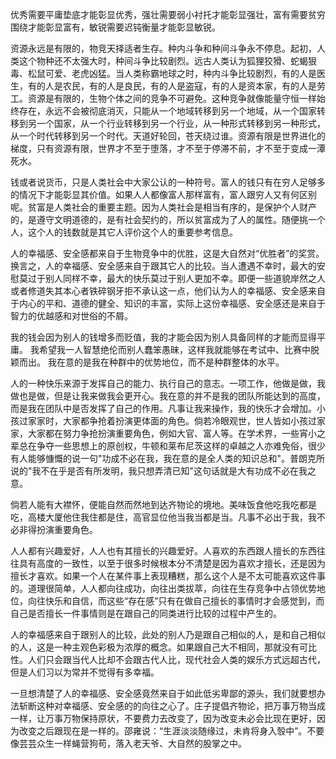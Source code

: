 优秀需要平庸垫底才能彰显优秀，强壮需要弱小衬托才能彰显强壮，富有需要贫穷围绕才能彰显富有，敏锐需要迟钝衡量才能彰显敏锐。

资源永远是有限的，物竞天择适者生存。种内斗争和种间斗争永不停息。起初，人类这个物种还不太强大时，种间斗争比较剧烈。远古人类认为狐狸狡猾、蛇蝎狠毒、松鼠可爱、老虎凶猛。当人类称霸地球之时，种内斗争比较剧烈，有的人是医生，有的人是农民，有的人是良民，有的人是盗寇，有的人是资本家，有的人是劳工。资源是有限的，生物个体之间的竞争不可避免。这种竞争就像能量守恒一样始终存在，永远不会被彻底消灭，只能从一个地域转移到另一个地域，从一个国家转移到另一个国家，从一个行业转移到另一个行业，从一种形式转移到另一种形式，从一个时代转移到另一个时代。天道好轮回，苍天绕过谁。资源有限是世界进化的梯度，只有资源有限，世界才不至于堕落，才不至于停滞不前，才不至于变成一潭死水。

钱或者说货币，只是人类社会中大家公认的一种符号。富人的钱只有在穷人足够多的情况下才能彰显其价值。如果人人都像富人那样富有，富人跟穷人又有何区别呢。贫富是人类社会的重要主题。因为人类社会是相当有序的，是保护个人财产的，是遵守文明道德的，是有社会契约的，所以贫富成为了人的属性。随便挑一个人，这个人的钱数就是其它人评价这个人的重要参考信息。

人的幸福感、安全感都来自于生物竞争中的优胜，这是大自然对“优胜者”的奖赏。换言之，人的幸福感、安全感来自于跟其它人的比较。当人遭遇不幸时，最大的安慰莫过于别人同样不幸，最大的快乐莫过于别人更加不幸。即便一些道貌岸然之人或者修道失其本心者铁碎钢牙拒不承认这一点，他们认为人的幸福感、安全感来自于内心的平和、道德的健全、知识的丰富，实际上这份幸福感、安全感还是来自于智力的优越感和对世俗的不屑。

我的钱会因为别人的钱增多而贬值，我的才能会因为别人具备同样的才能而显得平庸。 
我希望我一人智慧绝伦而别人蠢笨愚昧，这样我就能够在考试中、比赛中脱颖而出。
我在意的是我在种群中的优势地位，而不是种群整体的水平。  

人的一种快乐来源于发挥自己的能力、执行自己的意志。一项工作，他做是做，我做也是做，但是让我来做我会更开心。我在意的并不是我的团队所能达到的高度，而是我在团队中是否发挥了自己的作用。凡事让我来操作，我的快乐才会增加。小孩过家家时，大家都争抢着扮演更体面的角色。倘若冷眼观世，世人皆如小孩过家家，大家都在努力争抢扮演重要角色，例如大官、富人等。在学术界，一些宵小之辈总在争夺一些思想上的原创权，牛顿和莱布尼茨这样的卓越之人亦难免俗，很少有人能够慷慨的说一句"功成不必在我，我在意的是全人类的知识总和"。普朗克所说的"我不在乎是否有所发明，我只想弄清已知"这句话就是大有功成不必在我之意。

倘若人能有大襟怀，便能自然而然地到达齐物论的境地。美味饭食他吃我吃都是吃，高楼大厦他住我住都是住，高官显位他当我当都是当。凡事不必出于我，我不必非得扮演重要角色。 


人人都有兴趣爱好，人人也有其擅长的兴趣爱好。人喜欢的东西跟人擅长的东西往往具有高度的一致性，以至于很多时候根本分不清楚是因为喜欢才擅长，还是因为擅长才喜欢。如果一个人在某件事上表现糟糕，那么这个人是不太可能喜欢这件事的。道理很简单，人人都向往成功，向往出类拔萃，向往在生存竞争中占领优势地位，向往快乐和自信，而这些“存在感”只有在做自己擅长的事情时才会感觉到，而自己是否擅长一件事情则是在跟自己的同类进行比较的过程中产生的。

人的幸福感来自于跟别人的比较，此处的别人乃是跟自己相似的人，是和自己相似的人，这是一种主观色彩极为浓厚的概念。如果跟自己大不相同，那就没有可比性。人们只会跟当代人比却不会跟古代人比，现代社会人类的娱乐方式远超古代，但是人们习以为常并不觉得有多幸福。

一旦想清楚了人的幸福感、安全感竟然来自于如此低劣卑鄙的源头，我们就要想办法斩断这种对幸福感、安全感的的向往之心了。庄子提倡齐物论，把万事万物当成一样，让万事万物保持原状，不要费力去改变了，因为改变未必会比现在更好，因为改变之后跟现在是一样的。邵雍说：“生涯淡淡随缘过，未肯将身入彀中”。不要像芸芸众生一样蝇营狗苟，落入老天爷、大自然的股掌之中。